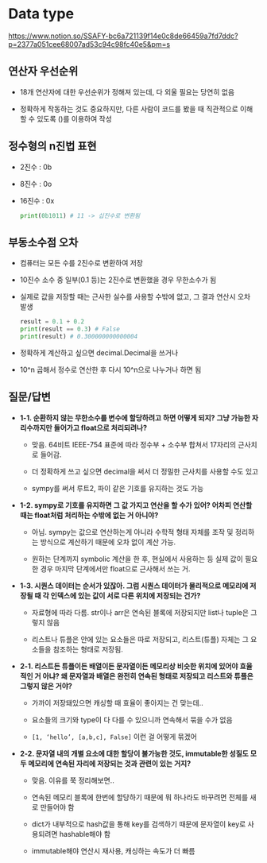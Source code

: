 # Data type

https://www.notion.so/SSAFY-bc6a721139f14e0c8de66459a7fd7ddc?p=2377a051cee68007ad53c94c98fc40e5&pm=s

## 연산자 우선순위

- 18개 연산자에 대한 우선순위가 정해져 있는데, 다 외울 필요는 당연히 없음

- 정확하게 작동하는 것도 중요하지만, 다른 사람이 코드를 봤을 때 직관적으로 이해할 수 있도록 ()를 이용하여 작성

  

## 정수형의 n진법 표현

- 2진수 : 0b

- 8진수 : 0o

- 16진수 : 0x

  ```python
  print(0b1011) # 11 -> 십진수로 변환됨
  ```



## 부동소수점 오차

- 컴퓨터는 모든 수를 2진수로 변환하여 저장

- 10진수 소수 중 일부(0.1 등)는 2진수로 변환했을 경우 무한소수가 됨

- 실제로 값을 저장할 때는 근사한 실수를 사용할 수밖에 없고, 그 결과 연산시 오차 발생

  ```python
  result = 0.1 + 0.2
  print(result == 0.3) # False
  print(result) # 0.300000000000004
  ```

- 정확하게 계산하고 싶으면 decimal.Decimal을 쓰거나
- 10^n 곱해서 정수로 연산한 후 다시 10^n으로 나누거나 하면 됨



## 질문/답변

- **1-1. 순환하지 않는 무한소수를 변수에 할당하려고 하면 어떻게 되지? 그냥 가능한 자리수까지만 들어가고 float으로 처리되려나?**

  - 맞음. 64비트 IEEE-754 표준에 따라 정수부 + 소수부 합쳐서 17자리의 근사치로 들어감.

  - 더 정확하게 쓰고 싶으면 decimal을 써서 더 정밀한 근사치를 사용할 수도 있고

  - sympy를 써서 루트2, 파이 같은 기호를 유지하는 것도 가능


- **1-2. sympy로 기호를 유지하면 그 값 가지고 연산을 할 수가 있어? 어차피 연산할 때는 float처럼 처리하는 수밖에 없는 거 아니야?**

  - 아님. sympy는 값으로 연산하는게 아니라 수학적 형태 자체를 조작 및 정리하는 방식으로 계산하기 때문에 오차 없이 계산 가능.

  - 원하는 단계까지 symbolic 계산을 한 후, 현실에서 사용하는 등 실제 값이 필요한 경우 마지막 단계에서만 float으로 근사해서 쓰는 거.


- **1-3. 시퀀스 데이터는 순서가 있잖아. 그럼 시퀀스 데이터가 물리적으로 메모리에 저장될 때 각 인덱스에 있는 값이 서로 다른 위치에 저장되는 건가?**

  - 자료형에 따라 다름. str이나 arr은 연속된 블록에 저장되지만 list나 tuple은 그렇지 않음

  - 리스트나 튜플은 안에 있는 요소들은 따로 저장되고, 리스트(튜플) 자체는 그 요소들을 참조하는 형태로 저장됨.


- **2-1. 리스트든 튜플이든 배열이든 문자열이든 메모리상 비슷한 위치에 있어야 효율적인 거 아냐? 왜 문자열과 배열은 완전히 연속된 형태로 저장되고 리스트와 튜플은 그렇지 않은 거야?**

  - 가까이 저장돼있으면 캐싱할 때 효율이 좋아지는 건 맞는데..

  - 요소들의 크기와 type이 다 다를 수 있으니까 연속해서 묶을 수가 없음

  - `[1, ‘hello’, [a,b,c], False]` 이런 걸 어떻게 묶겠어


- **2-2. 문자열 내의 개별 요소에 대한 할당이 불가능한 것도, immutable한 성질도 모두 메모리에 연속된 자리에 저장되는 것과 관련이 있는 거지?**

  - 맞음. 이유를 쭉 정리해보면..

  - 연속된 메모리 블록에 한번에 할당하기 때문에 뭐 하나라도 바꾸려면 전체를 새로 만들어야 함

  - dict가 내부적으로 hash값을 통해 key를 검색하기 때문에  문자열이 key로 사용되려면 hashable해야 함

  - immutable해야 연산시 재사용, 캐싱하는 속도가 더 빠름
